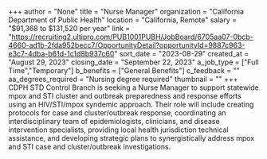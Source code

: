 +++
author = "None"
title = "Nurse Manager"
organization = "California Department of Public Health"
location = "California, Remote"
salary = "$91,368 to $131,520 per year"
link = "https://recruiting2.ultipro.com/PUB1001PUBH/JobBoard/6705aa07-0bcb-4660-ad1b-2fda952becc7/OpportunityDetail?opportunityId=9887c963-e3c7-4dba-b61d-1c1d8b937c60"
sort_date = "2023-08-29"
created_at = "August 29, 2023"
closing_date = "September 22, 2023"
a_job_type = ["Full Time","Temporary"]
b_benefits = ["General Benefits"]
c_feedback = ""
aa_degrees_required = "Nursing degree required"
thumbnail = ""
+++
CDPH STD Control Branch is seeking a Nurse Manager to support statewide mpox and STI cluster and outbreak preparedness and response efforts using an HIV/STI/mpox syndemic approach.  Their role will include creating protocols for case and cluster/outbreak response, coordinating an interdisciplinary team of epidemiologists, clinicians, and disease intervention specialists, providing local health jurisdiction technical assistance, and developing strategic plans to synergistically address mpox and STI case and cluster/outbreak investigations. 